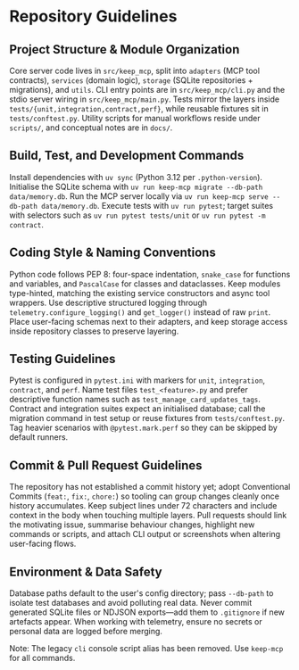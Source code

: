 # Repository Guidelines

## Project Structure & Module Organization
Core server code lives in `src/keep_mcp`, split into `adapters` (MCP tool contracts), `services` (domain logic), `storage` (SQLite repositories + migrations), and `utils`. CLI entry points are in `src/keep_mcp/cli.py` and the stdio server wiring in `src/keep_mcp/main.py`. Tests mirror the layers inside `tests/{unit,integration,contract,perf}`, while reusable fixtures sit in `tests/conftest.py`. Utility scripts for manual workflows reside under `scripts/`, and conceptual notes are in `docs/`.

## Build, Test, and Development Commands
Install dependencies with `uv sync` (Python 3.12 per `.python-version`). Initialise the SQLite schema with `uv run keep-mcp migrate --db-path data/memory.db`. Run the MCP server locally via `uv run keep-mcp serve --db-path data/memory.db`. Execute tests with `uv run pytest`; target suites with selectors such as `uv run pytest tests/unit` or `uv run pytest -m contract`.

## Coding Style & Naming Conventions
Python code follows PEP 8: four-space indentation, `snake_case` for functions and variables, and `PascalCase` for classes and dataclasses. Keep modules type-hinted, matching the existing service constructors and async tool wrappers. Use descriptive structured logging through `telemetry.configure_logging()` and `get_logger()` instead of raw `print`. Place user-facing schemas next to their adapters, and keep storage access inside repository classes to preserve layering.

## Testing Guidelines
Pytest is configured in `pytest.ini` with markers for `unit`, `integration`, `contract`, and `perf`. Name test files `test_<feature>.py` and prefer descriptive function names such as `test_manage_card_updates_tags`. Contract and integration suites expect an initialised database; call the migration command in test setup or reuse fixtures from `tests/conftest.py`. Tag heavier scenarios with `@pytest.mark.perf` so they can be skipped by default runners.

## Commit & Pull Request Guidelines
The repository has not established a commit history yet; adopt Conventional Commits (`feat:`, `fix:`, `chore:`) so tooling can group changes cleanly once history accumulates. Keep subject lines under 72 characters and include context in the body when touching multiple layers. Pull requests should link the motivating issue, summarise behaviour changes, highlight new commands or scripts, and attach CLI output or screenshots when altering user-facing flows.

## Environment & Data Safety
Database paths default to the user's config directory; pass `--db-path` to isolate test databases and avoid polluting real data. Never commit generated SQLite files or NDJSON exports—add them to `.gitignore` if new artefacts appear. When working with telemetry, ensure no secrets or personal data are logged before merging.

Note: The legacy `cli` console script alias has been removed. Use `keep-mcp` for all commands.
